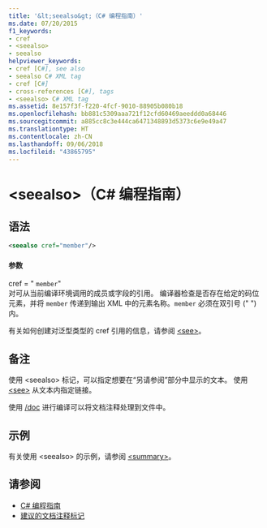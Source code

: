 ```yaml
---
title: '&lt;seealso&gt;（C# 编程指南）'
ms.date: 07/20/2015
f1_keywords:
- cref
- <seealso>
- seealso
helpviewer_keywords:
- cref [C#], see also
- seealso C# XML tag
- cref [C#]
- cross-references [C#], tags
- <seealso> C# XML tag
ms.assetid: 8e157f3f-f220-4fcf-9010-88905b080b18
ms.openlocfilehash: bb881c5309aaa721f12cfd60469aeeddd0a68446
ms.sourcegitcommit: a885cc8c3e444ca6471348893d5373c6e9e49a47
ms.translationtype: HT
ms.contentlocale: zh-CN
ms.lasthandoff: 09/06/2018
ms.locfileid: "43865795"
---
```

# <a name="ltseealsogt-c-programming-guide"></a>&lt;seealso&gt;（C# 编程指南）
## <a name="syntax"></a>语法  
  
```xml  
<seealso cref="member"/>  
```  
  
#### <a name="parameters"></a>参数  
 cref = " `member`"  
 对可从当前编译环境调用的成员或字段的引用。 编译器检查是否存在给定的码位元素，并将 `member` 传递到输出 XML 中的元素名称。`member` 必须在双引号 (" ") 内。  
  
 有关如何创建对泛型类型的 cref 引用的信息，请参阅 [\<see>](../../../csharp/programming-guide/xmldoc/see.md)。  
  
## <a name="remarks"></a>备注  
 使用 \<seealso> 标记，可以指定想要在“另请参阅”部分中显示的文本。 使用 [\<see>](../../../csharp/programming-guide/xmldoc/see.md) 从文本内指定链接。  
  
 使用 [/doc](../../../csharp/language-reference/compiler-options/doc-compiler-option.md) 进行编译可以将文档注释处理到文件中。  
  
## <a name="example"></a>示例  
 有关使用 \<seealso> 的示例，请参阅 [\<summary>](../../../csharp/programming-guide/xmldoc/summary.md)。  
  
## <a name="see-also"></a>请参阅

- [C# 编程指南](../../../csharp/programming-guide/index.md)  
- [建议的文档注释标记](../../../csharp/programming-guide/xmldoc/recommended-tags-for-documentation-comments.md)
